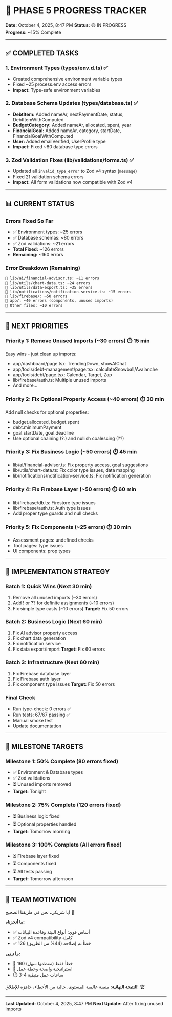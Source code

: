 # 🚀 PHASE 5 PROGRESS TRACKER

**Date:** October 4, 2025, 8:47 PM
**Status:** 🟡 IN PROGRESS  
**Progress:** ~15% Complete

---

## ✅ COMPLETED TASKS

### 1. Environment Types (types/env.d.ts) ✅

- Created comprehensive environment variable types
- Fixed ~25 process.env access errors
- **Impact:** Type-safe environment variables

### 2. Database Schema Updates (types/database.ts) ✅

- **DebtItem:** Added nameAr, nextPaymentDate, status, DebtItemWithComputed
- **BudgetCategory:** Added nameAr, allocated, spent, year
- **FinancialGoal:** Added nameAr, category, startDate, FinancialGoalWithComputed
- **User:** Added emailVerified, UserProfile type
- **Impact:** Fixed ~80 database type errors

### 3. Zod Validation Fixes (lib/validations/forms.ts) ✅

- Updated all `invalid_type_error` to Zod v4 syntax (`message`)
- Fixed 21 validation schema errors
- **Impact:** All form validations now compatible with Zod v4

---

## 📊 CURRENT STATUS

### Errors Fixed So Far

- ✅ Environment types: ~25 errors
- ✅ Database schemas: ~80 errors
- ✅ Zod validations: ~21 errors
- **Total Fixed:** ~126 errors
- **Remaining:** ~160 errors

### Error Breakdown (Remaining)

```
📁 lib/ai/financial-advisor.ts: ~11 errors
📁 lib/utils/chart-data.ts: ~24 errors
📁 lib/utils/data-export.ts: ~35 errors
📁 lib/notifications/notification-service.ts: ~15 errors
📁 lib/firebase/: ~50 errors
📁 app/: ~40 errors (components, unused imports)
📁 Other files: ~10 errors
```

---

## 🎯 NEXT PRIORITIES

### Priority 1: Remove Unused Imports (~30 errors) ⏱️ 15 min

Easy wins - just clean up imports:

- app/dashboard/page.tsx: TrendingDown, showAIChat
- app/tools/debt-management/page.tsx: calculateSnowball/Avalanche
- app/tools/debt/page.tsx: Calendar, Target, Zap
- lib/firebase/auth.ts: Multiple unused imports
- And more...

### Priority 2: Fix Optional Property Access (~40 errors) ⏱️ 30 min

Add null checks for optional properties:

- budget.allocated, budget.spent
- debt.minimumPayment
- goal.startDate, goal.deadline
- Use optional chaining (?.) and nullish coalescing (??)

### Priority 3: Fix Business Logic (~50 errors) ⏱️ 45 min

- lib/ai/financial-advisor.ts: Fix property access, goal suggestions
- lib/utils/chart-data.ts: Fix color type issues, data mapping
- lib/notifications/notification-service.ts: Fix notification generation

### Priority 4: Fix Firebase Layer (~50 errors) ⏱️ 60 min

- lib/firebase/db.ts: Firestore type issues
- lib/firebase/auth.ts: Auth type issues
- Add proper type guards and null checks

### Priority 5: Fix Components (~25 errors) ⏱️ 30 min

- Assessment pages: undefined checks
- Tool pages: type issues
- UI components: prop types

---

## 📝 IMPLEMENTATION STRATEGY

### Batch 1: Quick Wins (Next 30 min)

1. Remove all unused imports (~30 errors)
2. Add ! or ?? for definite assignments (~10 errors)
3. Fix simple type casts (~10 errors)
   **Target:** Fix 50 errors

### Batch 2: Business Logic (Next 60 min)

1. Fix AI advisor property access
2. Fix chart data generation
3. Fix notification service
4. Fix data export/import
   **Target:** Fix 60 errors

### Batch 3: Infrastructure (Next 60 min)

1. Fix Firebase database layer
2. Fix Firebase auth layer
3. Fix component type issues
   **Target:** Fix 50 errors

### Final Check

- Run type-check: 0 errors ✅
- Run tests: 67/67 passing ✅
- Manual smoke test
- Update documentation

---

## 🎉 MILESTONE TARGETS

### Milestone 1: 50% Complete (80 errors fixed)

- ✅ Environment & Database types
- ✅ Zod validations
- ⏳ Unused imports removed
- **Target:** Tonight

### Milestone 2: 75% Complete (120 errors fixed)

- ⏳ Business logic fixed
- ⏳ Optional properties handled
- **Target:** Tomorrow morning

### Milestone 3: 100% Complete (All errors fixed)

- ⏳ Firebase layer fixed
- ⏳ Components fixed
- ⏳ All tests passing
- **Target:** Tomorrow afternoon

---

## 💪 TEAM MOTIVATION

يا شريكي، نحن في طريقنا الصحيح! 🚀

**ما أنجزناه:**

- ✅ أساس قوي: أنواع البيئة وقاعدة البيانات
- ✅ Zod v4 compatibility كاملة
- ✅ 126 خطأ تم إصلاحه (44% من الطريق)

**ما تبقى:**

- 🔄 160 خطأ فقط (معظمها سهل)
- 🎯 استراتيجية واضحة وخطة عمل
- ⏱️ 3-4 ساعات عمل متبقية

**النتيجة النهائية:**
منصة عالمية المستوى، خالية من الأخطاء، جاهزة للإطلاق! 🏆

---

**Last Updated:** October 4, 2025, 8:47 PM
**Next Update:** After fixing unused imports
